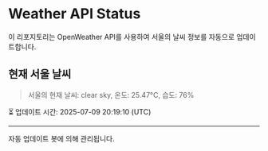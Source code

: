 
# Weather API Status

이 리포지토리는 OpenWeather API를 사용하여 서울의 날씨 정보를 자동으로 업데이트합니다.

## 현재 서울 날씨
> 서울의 현재 날씨: clear sky, 온도: 25.47°C, 습도: 76%

⏳ 업데이트 시간: 2025-07-09 20:19:10 (UTC)

---
자동 업데이트 봇에 의해 관리됩니다.
